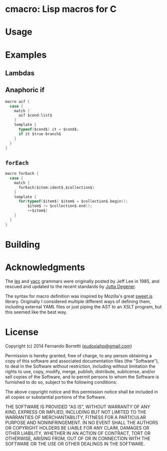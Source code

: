 # cmacro: Lisp macros for C

# Usage

# Examples

## Lambdas

## Anaphoric if

```c
macro aif {
  case {
    match {
      aif $cond:list$
    }
    template {
      typeof($cond$) it = $cond$;
      if it $true-branch$
    }
  }
}
```

## `forEach`

```c
macro forEach {
  case {
    match {
      forEach($item:ident$,$collection$)
    }
    template {
      for(typeof($item$) $item$ = $collection$.begin();
          $item$ != $collection$.end();
          ++$item$)
    }
  }
}
```
    

# Building

# Acknowledgments

The [lex](http://www.quut.com/c/ANSI-C-grammar-l-2011.html) and
[yacc](http://www.quut.com/c/ANSI-C-grammar-y.html) grammars were originally
posted by Jeff Lee in 1985, and rescued and updated to the recent standards by
[Jutta Degener](mailto:jutta@pobox.com).

The syntax for macro definition was inspired by Mozilla's great
[sweet.js](http://sweetjs.org/) library. Originally I considered multiple
different ways of defining them, including external YAML files or just piping
the AST to an XSLT program, but this seemed like the best way.

# License

Copyright (c) 2014 Fernando Borretti (eudoxiahp@gmail.com)

Permission is hereby granted, free of charge, to any person obtaining a copy of this software and associated documentation files (the "Software"), to deal in the Software without restriction, including without limitation the rights to use, copy, modify, merge, publish, distribute, sublicense, and/or sell copies of the Software, and to permit persons to whom the Software is furnished to do so, subject to the following conditions:

The above copyright notice and this permission notice shall be included in all copies or substantial portions of the Software.

THE SOFTWARE IS PROVIDED "AS IS", WITHOUT WARRANTY OF ANY KIND, EXPRESS OR IMPLIED, INCLUDING BUT NOT LIMITED TO THE WARRANTIES OF MERCHANTABILITY, FITNESS FOR A PARTICULAR PURPOSE AND NONINFRINGEMENT. IN NO EVENT SHALL THE AUTHORS OR COPYRIGHT HOLDERS BE LIABLE FOR ANY CLAIM, DAMAGES OR OTHER LIABILITY, WHETHER IN AN ACTION OF CONTRACT, TORT OR OTHERWISE, ARISING FROM, OUT OF OR IN CONNECTION WITH THE SOFTWARE OR THE USE OR OTHER DEALINGS IN THE SOFTWARE.
